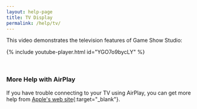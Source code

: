 ```yaml
---
layout: help-page
title: TV Display
permalink: /help/tv/
---
```


This video demonstrates the television features of Game Show Studio:

{% include youtube-player.html id="YGO7o9bycLY" %}

<br>

### More Help with AirPlay

If you have trouble connecting to your TV using AirPlay, you can get more help from [Apple's web site](https://support.apple.com/en-us/HT204289){:target="_blank"}.
